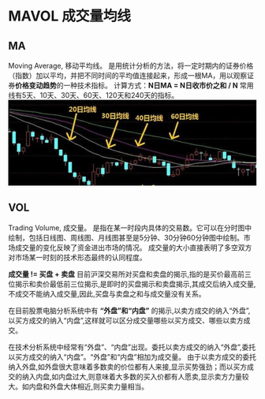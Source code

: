 # MAVOL 成交量均线

## MA
Moving Average, 移动平均线。
是用统计分析的方法，将一定时期内的证券价格（指数）加以平均，并把不同时间的平均值连接起来，形成一根MA，用以观察证券**价格变动趋势**的一种技术指标。
计算方式：**N日MA = N日收市价之和 / N**
常用线有5天、10天、30天、60天、120天和240天的指标。
![20200430192010](https://raw.githubusercontent.com/ericwangzq/Eric_Blog/master/assets/20200430192010.png)

## VOL
Trading Volume, 成交量。
是指在某一时段内具体的交易数。它可以在分时图中绘制，包括日线图、周线图、月线图甚至是5分钟、30分钟60分钟图中绘制。市场成交量的变化反映了资金进出市场的情况。
成交量的大小直接表明了多空双方对市场某一时刻的技术形态最终的认同程度。

**成交量 != 买盘 + 卖盘**
目前沪深交易所对买盘和卖盘的揭示,指的是买价最高前三位揭示和卖价最低前三位揭示,是即时的买盘揭示和卖盘揭示,其成交后纳入成交量,不成交不能纳入成交量,因此,买盘与卖盘之和与成交量没有关系。

在目前股票电脑分析系统中有 **“外盘”和“内盘”** 的揭示,以卖方成交的纳入“外盘”,以买方成交的纳入“内盘”,这样就可以区分成交量哪些以买方成交、哪些以卖方成交。

在技术分析系统中经常有“外盘”、“内盘”出现。委托以卖方成交的纳入“外盘”,委托以买方成交的纳入“内盘”。“外盘”和“内盘”相加为成交量。
由于以卖方成交的委托纳入外盘,如外盘很大意味着多数卖的价位都有人来接,显示买势强劲；而以买方成交的纳入内盘,如内盘过大,则意味着大多数的买入价都有人愿卖,显示卖方力量较大。如内盘和外盘大体相近,则买卖力量相当。
